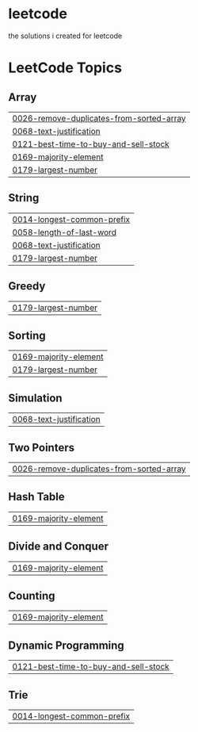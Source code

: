 # leetcode
the solutions i created for leetcode

<!---LeetCode Topics Start-->
# LeetCode Topics
## Array
|  |
| ------- |
| [0026-remove-duplicates-from-sorted-array](https://github.com/Dhanushpthampi/leetcode/tree/master/0026-remove-duplicates-from-sorted-array) |
| [0068-text-justification](https://github.com/Dhanushpthampi/leetcode/tree/master/0068-text-justification) |
| [0121-best-time-to-buy-and-sell-stock](https://github.com/Dhanushpthampi/leetcode/tree/master/0121-best-time-to-buy-and-sell-stock) |
| [0169-majority-element](https://github.com/Dhanushpthampi/leetcode/tree/master/0169-majority-element) |
| [0179-largest-number](https://github.com/Dhanushpthampi/leetcode/tree/master/0179-largest-number) |
## String
|  |
| ------- |
| [0014-longest-common-prefix](https://github.com/Dhanushpthampi/leetcode/tree/master/0014-longest-common-prefix) |
| [0058-length-of-last-word](https://github.com/Dhanushpthampi/leetcode/tree/master/0058-length-of-last-word) |
| [0068-text-justification](https://github.com/Dhanushpthampi/leetcode/tree/master/0068-text-justification) |
| [0179-largest-number](https://github.com/Dhanushpthampi/leetcode/tree/master/0179-largest-number) |
## Greedy
|  |
| ------- |
| [0179-largest-number](https://github.com/Dhanushpthampi/leetcode/tree/master/0179-largest-number) |
## Sorting
|  |
| ------- |
| [0169-majority-element](https://github.com/Dhanushpthampi/leetcode/tree/master/0169-majority-element) |
| [0179-largest-number](https://github.com/Dhanushpthampi/leetcode/tree/master/0179-largest-number) |
## Simulation
|  |
| ------- |
| [0068-text-justification](https://github.com/Dhanushpthampi/leetcode/tree/master/0068-text-justification) |
## Two Pointers
|  |
| ------- |
| [0026-remove-duplicates-from-sorted-array](https://github.com/Dhanushpthampi/leetcode/tree/master/0026-remove-duplicates-from-sorted-array) |
## Hash Table
|  |
| ------- |
| [0169-majority-element](https://github.com/Dhanushpthampi/leetcode/tree/master/0169-majority-element) |
## Divide and Conquer
|  |
| ------- |
| [0169-majority-element](https://github.com/Dhanushpthampi/leetcode/tree/master/0169-majority-element) |
## Counting
|  |
| ------- |
| [0169-majority-element](https://github.com/Dhanushpthampi/leetcode/tree/master/0169-majority-element) |
## Dynamic Programming
|  |
| ------- |
| [0121-best-time-to-buy-and-sell-stock](https://github.com/Dhanushpthampi/leetcode/tree/master/0121-best-time-to-buy-and-sell-stock) |
## Trie
|  |
| ------- |
| [0014-longest-common-prefix](https://github.com/Dhanushpthampi/leetcode/tree/master/0014-longest-common-prefix) |
<!---LeetCode Topics End-->